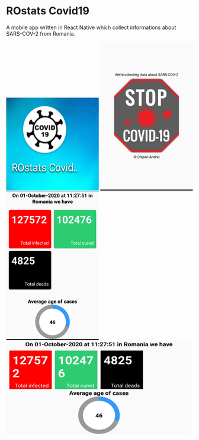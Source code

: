 # ROstats Covid19

A mobile app written in React Native which collect informations about SARS-COV-2 from Romania.

<img src="https://github.com/chiperiandrei/covid19_stats_mobile/blob/master/docs/displayApp.png" width="250" height="250">
<img src="https://github.com/chiperiandrei/covid19_stats_mobile/blob/master/docs/preloader.jpg" width="250" height="400">
<img src="https://github.com/chiperiandrei/covid19_stats_mobile/blob/master/docs/normal.jpg" width="250" height="400">
<img src="https://github.com/chiperiandrei/covid19_stats_mobile/blob/master/docs/landscape.jpg" width="500" height="250">
